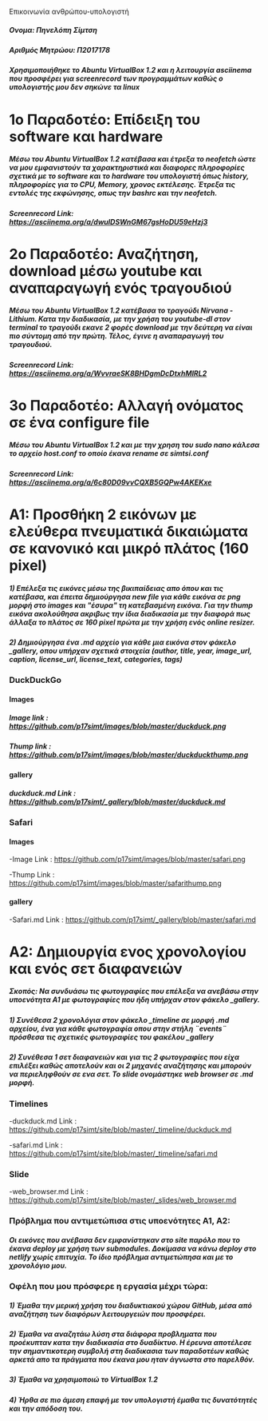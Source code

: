 
Επικοινωνία ανθρώπου-υπολογιστή


##### Ονομα: Πηνελόπη Σίμτση 
##### Αριθμός Μητρώου: Π2017178

##### Χρησιμοποιήθηκε το Abuntu VirtualBox 1.2 και η λειτουργία asciinema που προσφέρει για screenrecord των προγραμμάτων καθώς ο υπολογιστής μου δεν σηκώνε τα linux 

# 1ο Παραδοτέο: Επίδειξη του software και hardware 
##### Μέσω του Abuntu VirtualBox 1.2 κατέβασα και έτρεξα το neofetch ώστε να μου εμφανιστούν τα χαρακτηριστικά και διαφορες πληροφορίες σχετικά με το software και το hardware του υπολογιστή όπως history, πληροφορίες για το CPU, Memory, χρονος εκτέλεσης. Έτρεξα τις εντολές της εκφώνησης, οπως την bashrc και την neofetch.    
##### Screenrecord Link: https://asciinema.org/a/dwulDSWnGM67gsHoDU59eHzj3

# 2o Παραδοτέο: Αναζήτηση, download μέσω youtube και αναπαραγωγή ενός τραγουδιού
##### Μέσω του Abuntu VirtualBox 1.2 κατέβασα το τραγούδι Nirvana - Lithium. Κατα την διαδικασία, με την χρήση του youtube-dl στον terminal το τραγούδι εκανε 2 φορές download με την δεύτερη να είναι πιο σύντομη από την πρώτη. Τέλος, έγινε η αναπαραγωγή του τραγουδιού. 
##### Screenrecord Link: https://asciinema.org/a/WvvraeSK8BHDgmDcDtxhMIRL2

# 3ο Παραδοτέο: Αλλαγή ονόματος σε ένα configure file
##### Μέσω του Abuntu VirtualBox 1.2 και με την χρηση του sudo nano κάλεσα το αρχείο host.conf το οποίο έκανα rename σε simtsi.conf
##### Screenrecord Link: https://asciinema.org/a/6c80D09vvCQXB5GQPw4AKEKxe

# Α1: Προσθήκη 2 εικόνων με ελεύθερα πνευματικά δικαιώματα σε κανονικό και μικρό πλάτος (160 pixel)
##### 1) Επέλεξα τις εικόνες μέσω της βικιπαίδειας απο όπου και τις κατέβασα, και έπειτα δημιούργησα new file για κάθε εικόνα σε png μορφή στο images και "έσυρα" τη κατεβασμένη εικόνα. Για την thump εικόνα ακολούθησα ακριβως την ίδια διαδικασία με την διαφορά πως άλλαξα το πλάτος σε 160 pixel πρώτα με την χρήση ενός online resizer.
##### 2) Δημιούργησα ένα  .md αρχείο για κάθε μια εικόνα στον φάκελο _gallery, οπου υπήρχαν σχετικά στοιχεία (author, title,	year,	image_url,	caption,	license_url,	license_text, categories,	tags)

### DuckDuckGo 
#### Images
##### Image link : https://github.com/p17simt/images/blob/master/duckduck.png
##### Thump link : https://github.com/p17simt/images/blob/master/duckduckthump.png
#### gallery
##### duckduck.md Link : https://github.com/p17simt/_gallery/blob/master/duckduck.md

### Safari
#### Images 
   -Image Link : https://github.com/p17simt/images/blob/master/safari.png
   
   -Thump Link : https://github.com/p17simt/images/blob/master/safarithump.png
#### gallery
   -Safari.md Link : https://github.com/p17simt/_gallery/blob/master/safari.md

# A2: Δημιουργία ενος χρονολογίου και ενός σετ διαφανειών
##### Σκοπός: Να συνδυάσω τις φωτογραφίες που επέλεξα να ανεβάσω στην υποενότητα Α1 με φωτογραφίες που ήδη υπήρχαν στον φάκελο _gallery.
##### 1) Συνέθεσα 2 χρονολόγια στον φάκελο _timeline σε μορφή .md αρχείου, ένα για κάθε φωτογραφία οπου στην στήλη ¨events¨ πρόσθεσα τις σχετικές φωτογραφίες του φακέλου _gallery
##### 2) Συνέθεσα 1 σετ διαφανειών και για τις 2 φωτογραφίες που είχα επιλέξει καθώς αποτελούν και οι 2 μηχανές αναζήτησης και μπορούν να περιεληφθούν σε ενα σετ. Το slide ονομάστηκε web browser σε .md μορφή. 

### Timelines
   -duckduck.md Link : https://github.com/p17simt/site/blob/master/_timeline/duckduck.md
   
   -safari.md Link : https://github.com/p17simt/site/blob/master/_timeline/safari.md

### Slide
   -web_browser.md Link : https://github.com/p17simt/site/blob/master/_slides/web_browser.md
### Πρόβλημα που αντιμετώπισα στις υποενότητες Α1, Α2: 
##### Οι εικόνες που ανέβασα δεν εμφανίστηκαν στο site παρόλο που το έκανα deploy με χρήση των submodules. Δοκίμασα να κάνω deploy στο netlify χωρίς επιτυχία. Το ίδιο πρόβλημα αντιμετώπησα και με το χρονολόγιο μου.
   
### Οφέλη που μου πρόσφερε η εργασία μέχρι τώρα:
##### 1) Έμαθα την μερική χρήση του διαδυκτιακού χώρου GitHub, μέσα από αναζήτηση των διαφόρων λειτουργειών που προσφέρει.
##### 2) Έμαθα να αναζητάω λύση στα διάφορα προβληματα που προέκυπταν κατα την διαδικασία στο δυαδίκτυο. Η έρευνα αποτέλεσε την σημαντικοτερη συμβολή στη διαδικασια των παραδοτέων καθώς αρκετά απο τα πράγματα που έκανα μου ηταν άγνωστα στο παρελθόν.
##### 3) Έμαθα να χρησιμοποιώ το VirtualBox 1.2 
##### 4) Ήρθα σε πιο άμεση επαφή με τον υπολογιστή έμαθα τις δυνατότητές και την απόδοση του.

